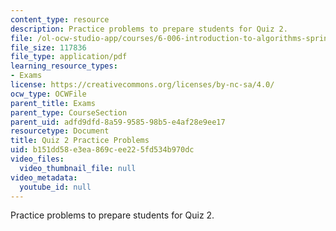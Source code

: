```yaml
---
content_type: resource
description: Practice problems to prepare students for Quiz 2.
file: /ol-ocw-studio-app/courses/6-006-introduction-to-algorithms-spring-2008/b151dd58e3ea869cee225fd534b970dc_quiz2.pdf
file_size: 117836
file_type: application/pdf
learning_resource_types:
- Exams
license: https://creativecommons.org/licenses/by-nc-sa/4.0/
ocw_type: OCWFile
parent_title: Exams
parent_type: CourseSection
parent_uid: adfd9dfd-8a59-9585-98b5-e4af28e9ee17
resourcetype: Document
title: Quiz 2 Practice Problems
uid: b151dd58-e3ea-869c-ee22-5fd534b970dc
video_files:
  video_thumbnail_file: null
video_metadata:
  youtube_id: null
---
```

Practice problems to prepare students for Quiz 2.